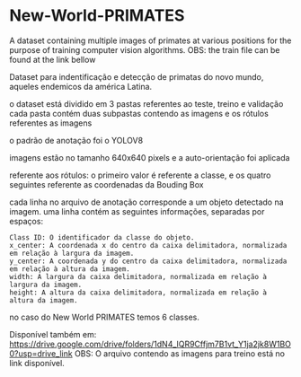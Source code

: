 # New-World-PRIMATES
A dataset containing multiple images of primates at various positions for the purpose of training computer vision algorithms.
OBS: the train file can be found at the link bellow 

Dataset para indentificação e detecção de primatas do novo mundo, aqueles endemicos da américa Latina.

o dataset está dividido em 3 pastas referentes ao teste, treino e validação
cada pasta contém duas subpastas contendo as imagens e os rótulos referentes as imagens

o padrão de anotação foi o YOLOV8

imagens estão no tamanho 640x640 pixels
e a auto-orientação foi aplicada


referente aos rótulos:
o primeiro valor é referente a classe, e os quatro seguintes referente as coordenadas da Bouding Box

cada linha no arquivo de anotação corresponde a um objeto detectado na imagem.
uma linha contém as seguintes informações, separadas por espaços:

    Class ID: O identificador da classe do objeto.
    x_center: A coordenada x do centro da caixa delimitadora, normalizada em relação à largura da imagem.
    y_center: A coordenada y do centro da caixa delimitadora, normalizada em relação à altura da imagem.
    width: A largura da caixa delimitadora, normalizada em relação à largura da imagem.
    height: A altura da caixa delimitadora, normalizada em relação à altura da imagem.

no caso do New World PRIMATES temos 6 classes. 

Disponível também em: https://drive.google.com/drive/folders/1dN4_lQR9Cffjm7B1vt_Y1ja2jk8W1BO0?usp=drive_link
OBS: O arquivo contendo as imagens para treino está no link disponível.
